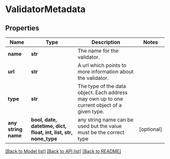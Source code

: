 # ValidatorMetadata


## Properties
Name | Type | Description | Notes
------------ | ------------- | ------------- | -------------
**name** | **str** | The name for the validator. | 
**url** | **str** | A url which points to more information about the validator. | 
**type** | **str** | The type of the data object. Each address may own up to one current object of a given type. | 
**any string name** | **bool, date, datetime, dict, float, int, list, str, none_type** | any string name can be used but the value must be the correct type | [optional]

[[Back to Model list]](../README.md#documentation-for-models) [[Back to API list]](../README.md#documentation-for-api-endpoints) [[Back to README]](../README.md)


